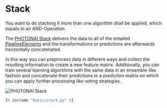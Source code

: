 # Stack
You want to do stacking if more than one algorithm shall be applied, which equals to an AND-Operation.

The [PHOTONAI Stack](../../api/base/stack) delivers the data to all of the entailed [PipelineElements](
../../api/base/pipeline_element) and the transformations or predictions are afterwards horizontally concatenated.

In this way you can preprocess data in different ways and collect the resulting information to create a new
feature matrix. Additionally, you can train several learning algorithms with the same data in an ensemble-like
fashion and concatenate their predictions to a prediction matrix on which you can apply further processing like
voting strategies.

![PHOTONAI Stack](https://www.photon-ai.com/static/img/stack.jpg "PHOTONAI stack pipeline element")

``` python
{% include "basic/stack.py" %}

```